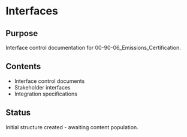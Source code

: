 # Interfaces

## Purpose
Interface control documentation for 00-90-06_Emissions_Certification.

## Contents
- Interface control documents
- Stakeholder interfaces
- Integration specifications

## Status
Initial structure created - awaiting content population.
